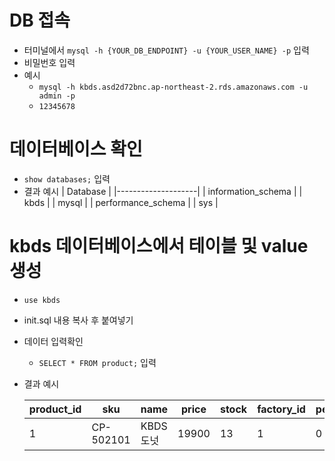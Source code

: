 # DB 접속
- 터미널에서 `mysql -h {YOUR_DB_ENDPOINT} -u {YOUR_USER_NAME} -p` 입력
- 비밀번호 입력
- 예시
    - `mysql -h kbds.asd2d72bnc.ap-northeast-2.rds.amazonaws.com -u admin -p`
    - `12345678`

# 데이터베이스 확인
- `show databases;` 입력
- 결과 예시 
    | Database           |
    |--------------------|
    | information_schema |
    | kbds               |
    | mysql              |
    | performance_schema |
    | sys                |

# kbds 데이터베이스에서 테이블 및 value 생성
- `use kbds`
- init.sql 내용 복사 후 붙여넣기
- 데이터 입력확인
    - `SELECT * FROM product;` 입력
- 결과 예시
    
    | product_id | sku       | name| price | stock | factory_id | pending |
    |------------|-----------|------------|-------|-------|------------|---------|
    | 1          | CP-502101 | KBDS도넛 | 19900 | 13    | 1          | 0       |
